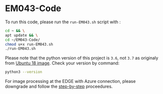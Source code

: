 # EM043-Code
To run this code, please run the `run-EM043.sh` script with :

```bash
cd ~ && \
apt update && \
cd ~/EM043-Code/
chmod u+x run-EM043.sh
./run-EM043.sh
```

Please note that the python version of this project is `3.6`, not `3.7` as originaly from [Ubuntu 18 image](http://download.terasic.com/downloads/cd-rom/de10-nano/AzureImage/DE10-Nano-Cloud-Native_18.04.zip). Check your version by command:
```bash
python3 --version
```
For image processing at the EDGE with Azure connection, please downgrade and follow the [step-by-step](https://github.com/joseiltonfilho/EM043-Code/blob/main/step-by-step.md) proceedures.
